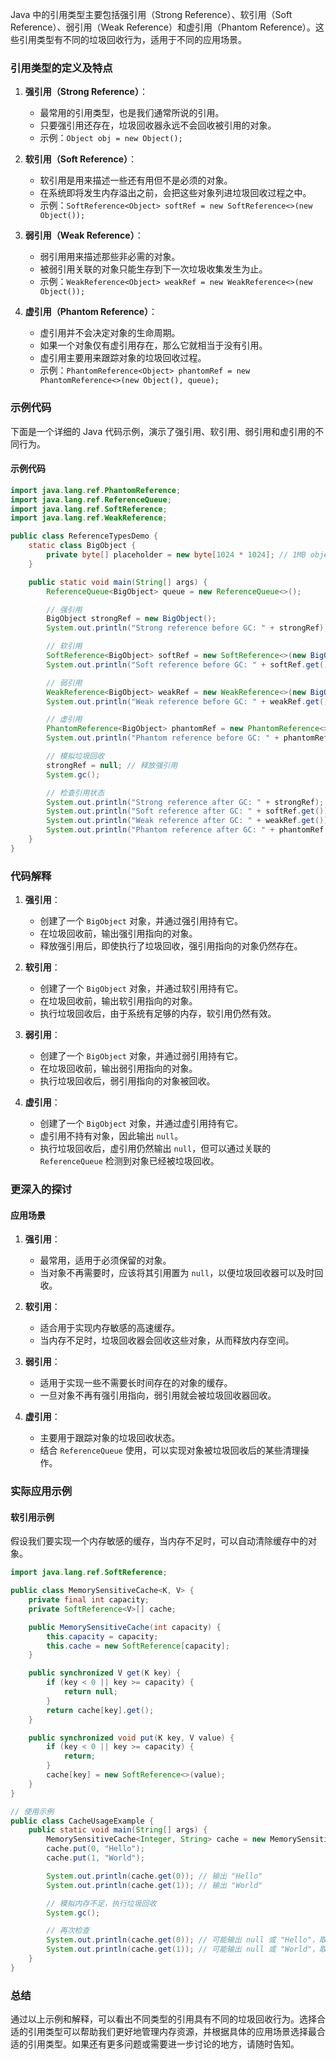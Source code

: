 Java 中的引用类型主要包括强引用（Strong Reference）、软引用（Soft Reference）、弱引用（Weak Reference）和虚引用（Phantom Reference）。这些引用类型有不同的垃圾回收行为，适用于不同的应用场景。

### 引用类型的定义及特点

1. **强引用（Strong Reference）**：

   - 最常用的引用类型，也是我们通常所说的引用。
   - 只要强引用还存在，垃圾回收器永远不会回收被引用的对象。
   - 示例：`Object obj = new Object();`

2. **软引用（Soft Reference）**：

   - 软引用是用来描述一些还有用但不是必须的对象。
   - 在系统即将发生内存溢出之前，会把这些对象列进垃圾回收过程之中。
   - 示例：`SoftReference<Object> softRef = new SoftReference<>(new Object());`

3. **弱引用（Weak Reference）**：

   - 弱引用用来描述那些非必需的对象。
   - 被弱引用关联的对象只能生存到下一次垃圾收集发生为止。
   - 示例：`WeakReference<Object> weakRef = new WeakReference<>(new Object());`

4. **虚引用（Phantom Reference）**：
   - 虚引用并不会决定对象的生命周期。
   - 如果一个对象仅有虚引用存在，那么它就相当于没有引用。
   - 虚引用主要用来跟踪对象的垃圾回收过程。
   - 示例：`PhantomReference<Object> phantomRef = new PhantomReference<>(new Object(), queue);`

### 示例代码

下面是一个详细的 Java 代码示例，演示了强引用、软引用、弱引用和虚引用的不同行为。

#### 示例代码

```java
import java.lang.ref.PhantomReference;
import java.lang.ref.ReferenceQueue;
import java.lang.ref.SoftReference;
import java.lang.ref.WeakReference;

public class ReferenceTypesDemo {
    static class BigObject {
        private byte[] placeholder = new byte[1024 * 1024]; // 1MB object
    }

    public static void main(String[] args) {
        ReferenceQueue<BigObject> queue = new ReferenceQueue<>();

        // 强引用
        BigObject strongRef = new BigObject();
        System.out.println("Strong reference before GC: " + strongRef);

        // 软引用
        SoftReference<BigObject> softRef = new SoftReference<>(new BigObject());
        System.out.println("Soft reference before GC: " + softRef.get());

        // 弱引用
        WeakReference<BigObject> weakRef = new WeakReference<>(new BigObject());
        System.out.println("Weak reference before GC: " + weakRef.get());

        // 虚引用
        PhantomReference<BigObject> phantomRef = new PhantomReference<>(new BigObject(), queue);
        System.out.println("Phantom reference before GC: " + phantomRef.get()); // null

        // 模拟垃圾回收
        strongRef = null; // 释放强引用
        System.gc();

        // 检查引用状态
        System.out.println("Strong reference after GC: " + strongRef);
        System.out.println("Soft reference after GC: " + softRef.get());
        System.out.println("Weak reference after GC: " + weakRef.get());
        System.out.println("Phantom reference after GC: " + phantomRef.get()); // null
    }
}
```

### 代码解释

1. **强引用**：

   - 创建了一个 `BigObject` 对象，并通过强引用持有它。
   - 在垃圾回收前，输出强引用指向的对象。
   - 释放强引用后，即使执行了垃圾回收，强引用指向的对象仍然存在。

2. **软引用**：

   - 创建了一个 `BigObject` 对象，并通过软引用持有它。
   - 在垃圾回收前，输出软引用指向的对象。
   - 执行垃圾回收后，由于系统有足够的内存，软引用仍然有效。

3. **弱引用**：

   - 创建了一个 `BigObject` 对象，并通过弱引用持有它。
   - 在垃圾回收前，输出弱引用指向的对象。
   - 执行垃圾回收后，弱引用指向的对象被回收。

4. **虚引用**：
   - 创建了一个 `BigObject` 对象，并通过虚引用持有它。
   - 虚引用不持有对象，因此输出 `null`。
   - 执行垃圾回收后，虚引用仍然输出 `null`，但可以通过关联的 `ReferenceQueue` 检测到对象已经被垃圾回收。

### 更深入的探讨

#### 应用场景

1. **强引用**：

   - 最常用，适用于必须保留的对象。
   - 当对象不再需要时，应该将其引用置为 `null`，以便垃圾回收器可以及时回收。

2. **软引用**：

   - 适合用于实现内存敏感的高速缓存。
   - 当内存不足时，垃圾回收器会回收这些对象，从而释放内存空间。

3. **弱引用**：

   - 适用于实现一些不需要长时间存在的对象的缓存。
   - 一旦对象不再有强引用指向，弱引用就会被垃圾回收器回收。

4. **虚引用**：
   - 主要用于跟踪对象的垃圾回收状态。
   - 结合 `ReferenceQueue` 使用，可以实现对象被垃圾回收后的某些清理操作。

### 实际应用示例

#### 软引用示例

假设我们要实现一个内存敏感的缓存，当内存不足时，可以自动清除缓存中的对象。

```java
import java.lang.ref.SoftReference;

public class MemorySensitiveCache<K, V> {
    private final int capacity;
    private SoftReference<V>[] cache;

    public MemorySensitiveCache(int capacity) {
        this.capacity = capacity;
        this.cache = new SoftReference[capacity];
    }

    public synchronized V get(K key) {
        if (key < 0 || key >= capacity) {
            return null;
        }
        return cache[key].get();
    }

    public synchronized void put(K key, V value) {
        if (key < 0 || key >= capacity) {
            return;
        }
        cache[key] = new SoftReference<>(value);
    }
}

// 使用示例
public class CacheUsageExample {
    public static void main(String[] args) {
        MemorySensitiveCache<Integer, String> cache = new MemorySensitiveCache<>(10);
        cache.put(0, "Hello");
        cache.put(1, "World");

        System.out.println(cache.get(0)); // 输出 "Hello"
        System.out.println(cache.get(1)); // 输出 "World"

        // 模拟内存不足，执行垃圾回收
        System.gc();

        // 再次检查
        System.out.println(cache.get(0)); // 可能输出 null 或 "Hello"，取决于内存状况
        System.out.println(cache.get(1)); // 可能输出 null 或 "World"，取决于内存状况
    }
}
```

### 总结

通过以上示例和解释，可以看出不同类型的引用具有不同的垃圾回收行为。选择合适的引用类型可以帮助我们更好地管理内存资源，并根据具体的应用场景选择最合适的引用类型。如果还有更多问题或需要进一步讨论的地方，请随时告知。
